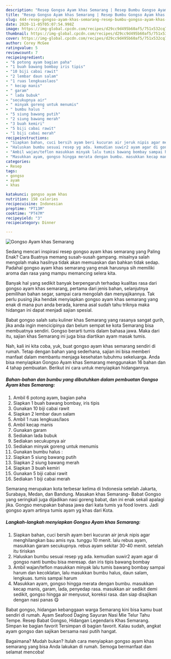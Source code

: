 ```yaml
---
description: "Resep Gongso Ayam khas Semarang | Resep Bumbu Gongso Ayam khas Semarang Yang Enak dan Simpel"
title: "Resep Gongso Ayam khas Semarang | Resep Bumbu Gongso Ayam khas Semarang Yang Enak dan Simpel"
slug: 444-resep-gongso-ayam-khas-semarang-resep-bumbu-gongso-ayam-khas-semarang-yang-enak-dan-simpel
date: 2020-11-05T05:07:54.998Z
image: https://img-global.cpcdn.com/recipes/d29cc9d495b60af5/751x532cq70/gongso-ayam-khas-semarang-foto-resep-utama.jpg
thumbnail: https://img-global.cpcdn.com/recipes/d29cc9d495b60af5/751x532cq70/gongso-ayam-khas-semarang-foto-resep-utama.jpg
cover: https://img-global.cpcdn.com/recipes/d29cc9d495b60af5/751x532cq70/gongso-ayam-khas-semarang-foto-resep-utama.jpg
author: Corey McGee
ratingvalue: 5
reviewcount: 7
recipeingredient:
- "6 potong ayam bagian paha"
- "1 buah bawang bombay iris tipis"
- "10 biji cabai rawit"
- "2 lembar daun salam"
- "1 ruas lengkuaslaos"
- " kecap manis"
- " garam"
- " lada bubuk"
- "secukupnya air"
- " minyak goreng untuk menumis"
- " bumbu halus "
- "5 siung bawang putih"
- "2 siung bawang merah"
- "3 buah kemiri"
- "5 biji cabai rawit"
- "1 biji cabai merah"
recipeinstructions:
- "Siapkan bahan, cuci bersih ayam beri kucuran air jeruk nipis agar menghilangkan bau amis nya. tunggu 10 menit. lalu rebus ayam, masukkan garam secukupnya. rebus ayam sekitar 30-40 menit. setelah itu tiriskan"
- "Haluskan bumbu sesuai resep yg ada. kemudian suwir2 ayam agar di gongso nanti bumbu bisa meresap. dan iris tipis bawang bombay"
- "Ambil wajan/teflon masukkan minyak lalu tumis bawang bombay sampai harum dan kecoklatan, lalu masukkan bumbu halus, daun salam, lengkuas. tumis sampai harum"
- "Masukkan ayam, gongso hingga merata dengan bumbu. masukkan kecap manis, garam, lada, penyedap rasa. masukkan air sedikit demi sedikit, gongso hingga air menyusut, koreksi rasa. dan siap disajikan dengan nasi panas 😋"
categories:
- Resep
tags:
- gongso
- ayam
- khas

katakunci: gongso ayam khas 
nutrition: 158 calories
recipecuisine: Indonesian
preptime: "PT13M"
cooktime: "PT47M"
recipeyield: "3"
recipecategory: Dinner

---
```



![Gongso Ayam khas Semarang](https://img-global.cpcdn.com/recipes/d29cc9d495b60af5/751x532cq70/gongso-ayam-khas-semarang-foto-resep-utama.jpg)

Sedang mencari inspirasi resep gongso ayam khas semarang yang Paling Enak? Cara Buatnya memang susah-susah gampang. misalnya salah mengolah maka hasilnya tidak akan memuaskan dan bahkan tidak sedap. Padahal gongso ayam khas semarang yang enak harusnya sih memiliki aroma dan rasa yang mampu memancing selera kita.

Banyak hal yang sedikit banyak berpengaruh terhadap kualitas rasa dari gongso ayam khas semarang, pertama dari jenis bahan, selanjutnya pemilihan bahan segar, sampai cara mengolah dan menyajikannya. Tak perlu pusing jika hendak menyiapkan gongso ayam khas semarang yang enak di mana pun anda berada, karena asal sudah tahu triknya maka hidangan ini dapat menjadi sajian spesial.

Babat gongso salah satu kuliner khas Semarang yang rasanya sangat gurih, jika anda ingin mencicipinya dan belum sempat ke kota Semarang bisa membuatnya sendiri. Gongso berarti tumis dalam bahasa jawa. Maka dari itu, sajian khas Semarang ini juga bisa diartikan ayam masak tumis.


Nah, kali ini kita coba, yuk, buat gongso ayam khas semarang sendiri di rumah. Tetap dengan bahan yang sederhana, sajian ini bisa memberi manfaat dalam membantu menjaga kesehatan tubuhmu sekeluarga. Anda bisa menyiapkan Gongso Ayam khas Semarang menggunakan 16 bahan dan 4 tahap pembuatan. Berikut ini cara untuk menyiapkan hidangannya.

<!--inarticleads1-->

##### Bahan-bahan dan bumbu yang dibutuhkan dalam pembuatan Gongso Ayam khas Semarang:

1. Ambil 6 potong ayam, bagian paha
1. Siapkan 1 buah bawang bombay, iris tipis
1. Gunakan 10 biji cabai rawit
1. Siapkan 2 lembar daun salam
1. Ambil 1 ruas lengkuas/laos
1. Ambil  kecap manis
1. Gunakan  garam
1. Sediakan  lada bubuk
1. Sediakan secukupnya air
1. Sediakan  minyak goreng untuk menumis
1. Gunakan  bumbu halus :
1. Siapkan 5 siung bawang putih
1. Siapkan 2 siung bawang merah
1. Siapkan 3 buah kemiri
1. Gunakan 5 biji cabai rawit
1. Sediakan 1 biji cabai merah


Semarang merupakan kota terbesar kelima di Indonesia setelah Jakarta, Surabaya, Medan, dan Bandung. Masakan khas Semarang- Babat Gongso yang seringkali juga dijadikan nasi goreng babat, dan ini enak sekali apalagi jika. Gongso merupakan bahasa jawa dari kata tumis ya food lovers. Jadi gongso ayam artinya tumis ayam yg khas dari Kota. 

<!--inarticleads2-->

##### Langkah-langkah menyiapkan Gongso Ayam khas Semarang:

1. Siapkan bahan, cuci bersih ayam beri kucuran air jeruk nipis agar menghilangkan bau amis nya. tunggu 10 menit. lalu rebus ayam, masukkan garam secukupnya. rebus ayam sekitar 30-40 menit. setelah itu tiriskan
1. Haluskan bumbu sesuai resep yg ada. kemudian suwir2 ayam agar di gongso nanti bumbu bisa meresap. dan iris tipis bawang bombay
1. Ambil wajan/teflon masukkan minyak lalu tumis bawang bombay sampai harum dan kecoklatan, lalu masukkan bumbu halus, daun salam, lengkuas. tumis sampai harum
1. Masukkan ayam, gongso hingga merata dengan bumbu. masukkan kecap manis, garam, lada, penyedap rasa. masukkan air sedikit demi sedikit, gongso hingga air menyusut, koreksi rasa. dan siap disajikan dengan nasi panas 😋


Babat gongso, hidangan kebanggaan warga Semarang kini bisa kamu buat sendiri di rumah. Ayam Seafood Daging Sayuran Nasi Mie Telur Tahu Tempe. Resep Babat Gongso, Hidangan Legendaris Khas Semarang. Simpan ke bagian favorit Tersimpan di bagian favorit. Kalau sudah, angkat ayam gongso dan sajikan bersama nasi putih hangat. 

Bagaimana? Mudah bukan? Itulah cara menyiapkan gongso ayam khas semarang yang bisa Anda lakukan di rumah. Semoga bermanfaat dan selamat mencoba!
